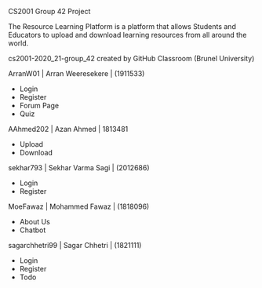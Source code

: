 CS2001 Group 42 Project

The Resource Learning Platform is a platform that allows Students and Educators to upload and download learning resources from all around the world. 

cs2001-2020_21-group_42 created by GitHub Classroom (Brunel University)

ArranW01 | Arran Weeresekere | (1911533)
- Login
- Register
- Forum Page
- Quiz

AAhmed202 | Azan Ahmed | 1813481
- Upload
- Download

sekhar793 | Sekhar Varma Sagi | (2012686)
- Login
- Register

MoeFawaz | Mohammed Fawaz | (1818096)
- About Us
- Chatbot


sagarchhetri99 | Sagar Chhetri | (1821111)
- Login
- Register
- Todo
